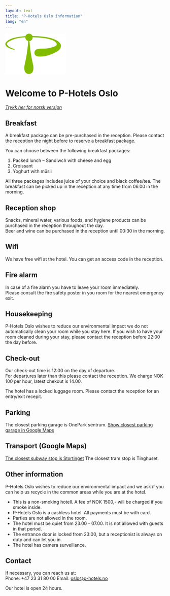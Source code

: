 ```yaml
---
layout: text
title: "P-Hotels Oslo information"
lang: "en"
---
```


![P-Hotels Logo](/assets/images/photels-logo.svg)

# Welcome to P-Hotels Oslo
*[Trykk her for norsk versjon](/info-oslo-norwegian)*


## Breakfast
A breakfast package can be pre-purchased in the reception. 
Please contact the reception the night before to reserve a breakfast package.  

You can choose between the following breakfast packages: 
1. Packed lunch – Sandiwch with cheese and egg
2. Croissant
3. Yoghurt with müsli

All three packages includes juice of your choice and black coffee/tea.
The breakfast can be picked up in the reception at any time from 06.00 in the morning.

## Reception shop
Snacks, mineral water, various foods, and hygiene products can be purchased in the reception throughout the day.  
Beer and wine can be purchased in the reception until 00:30 in the morning.  
    
## Wifi
We have free wifi at the hotel. You can get an access code in the reception. 

## Fire alarm
In case of a fire alarm you have to leave your room immediately.  
Please consult the fire safety poster in you room for the nearest emergency exit.

## Housekeeping
P-Hotels Oslo wishes to reduce our environmental impact we do not automatically clean your room while you stay here. 
If you wish to have your room cleaned during your stay, please contact the reception before 22:00 the day before.

## Check-out
Our check-out time is 12:00 on the day of departure.  
For departures later than this please contact the reception. We charge NOK 100 per hour, latest chekout is 14.00.

The hotel has a locked luggage room. Please contact the reception for an entry/exit recepit.

## Parking
The closest parking garage is OnePark sentrum. 
[Show closest parking garage in Google Maps](https://goo.gl/maps/7Zoa8xpc1VuATjaL8)


## Transport (Google Maps)  
[The closest subway stop is Stortinget](https://maps.app.goo.gl/VrcF5UJxrzCTHfiE8) 
The closest tram stop is Tinghuset.

       
## Other information
P-Hotels Oslo wishes to reduce our environmental impact and we ask if you can help us recycle in the common areas while you are at the hotel.
- This is a non-smoking hotell. A fee of NOK 1500,- will be charged if you smoke inside.
- P-Hotels Oslo is a cashless hotel. All payments must be with card.  
- Parties are not allowed in the room.
- The hotel must be quiet from 23.00 - 07.00. It is not allowed with guests in that period.  
- The entrance door is locked from 23:00, but a receptionist is always on duty and can let you in.  
- The hotel has camera surveillance.


## Contact
If necessary, you can reach us at:  
Phone: +47 23 31 80 00
Email: [oslo@p-hotels.no](mailto:oslo@p-hotels.no)

Our hotel is open 24 hours.
